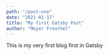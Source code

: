 ```yaml
---
path: "/post-one"
date: "2021-01-17"
title: "My first Gatsby Post"
author: "Meyer Frenchel"
---
```


This is my very first blog first in Gatsby